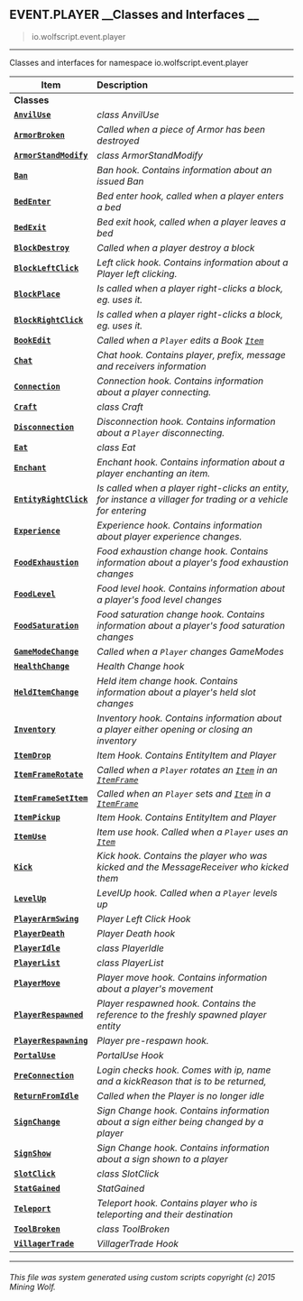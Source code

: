 ## EVENT.PLAYER __Classes and Interfaces __

>io.wolfscript.event.player

---

Classes and interfaces for namespace io.wolfscript.event.player

Item | Description   
--- | :--- 
__Classes__|
__[`AnvilUse`](AnvilUse.md)__ | _class AnvilUse_ 
__[`ArmorBroken`](ArmorBroken.md)__ | _Called when a piece of Armor has been destroyed_ 
__[`ArmorStandModify`](ArmorStandModify.md)__ | _class ArmorStandModify_ 
__[`Ban`](Ban.md)__ | _Ban hook. Contains information about an issued Ban_ 
__[`BedEnter`](BedEnter.md)__ | _Bed enter hook, called when a player enters a bed_ 
__[`BedExit`](BedExit.md)__ | _Bed exit hook, called when a player leaves a bed_ 
__[`BlockDestroy`](BlockDestroy.md)__ | _Called when a player destroy a block_ 
__[`BlockLeftClick`](BlockLeftClick.md)__ | _Left click hook. Contains information about a Player left clicking._ 
__[`BlockPlace`](BlockPlace.md)__ | _Is called when a player right-clicks a block, eg. uses it._ 
__[`BlockRightClick`](BlockRightClick.md)__ | _Is called when a player right-clicks a block, eg. uses it._ 
__[`BookEdit`](BookEdit.md)__ | _Called when a `Player` edits a Book [`Item`](../../api/inventory/Item.md)_ 
__[`Chat`](Chat.md)__ | _Chat hook. Contains player, prefix, message and receivers information_ 
__[`Connection`](Connection.md)__ | _Connection hook. Contains information about a player connecting._ 
__[`Craft`](Craft.md)__ | _class Craft_ 
__[`Disconnection`](Disconnection.md)__ | _Disconnection hook. Contains information about a `Player` disconnecting._ 
__[`Eat`](Eat.md)__ | _class Eat_ 
__[`Enchant`](Enchant.md)__ | _Enchant hook. Contains information about a player enchanting an item._ 
__[`EntityRightClick`](EntityRightClick.md)__ | _Is called when a player right-clicks an entity, for instance a villager for trading or a vehicle for entering_ 
__[`Experience`](Experience.md)__ | _Experience hook. Contains information about player experience changes._ 
__[`FoodExhaustion`](FoodExhaustion.md)__ | _Food exhaustion change hook. Contains information about a player's food exhaustion changes_ 
__[`FoodLevel`](FoodLevel.md)__ | _Food level hook. Contains information about a player's food level changes_ 
__[`FoodSaturation`](FoodSaturation.md)__ | _Food saturation change hook. Contains information about a player's food saturation changes_ 
__[`GameModeChange`](GameModeChange.md)__ | _Called when a `Player` changes GameModes_ 
__[`HealthChange`](HealthChange.md)__ | _Health Change hook_ 
__[`HeldItemChange`](HeldItemChange.md)__ | _Held item change hook. Contains information about a player's held slot changes_ 
__[`Inventory`](Inventory.md)__ | _Inventory hook. Contains information about a player either opening or closing an inventory_ 
__[`ItemDrop`](ItemDrop.md)__ | _Item Hook. Contains EntityItem and Player_ 
__[`ItemFrameRotate`](ItemFrameRotate.md)__ | _Called when a `Player` rotates an [`Item`](../../api/inventory/Item.md) in an [`ItemFrame`](../../api/entity/hanging/ItemFrame.md)_ 
__[`ItemFrameSetItem`](ItemFrameSetItem.md)__ | _Called when an `Player` sets and [`Item`](../../api/inventory/Item.md) in a [`ItemFrame`](../../api/entity/hanging/ItemFrame.md)_ 
__[`ItemPickup`](ItemPickup.md)__ | _Item Hook. Contains EntityItem and Player_ 
__[`ItemUse`](ItemUse.md)__ | _Item use hook. Called when a `Player` uses an [`Item`](../../api/inventory/Item.md)_ 
__[`Kick`](Kick.md)__ | _Kick hook. Contains the player who was kicked and the MessageReceiver who kicked them_ 
__[`LevelUp`](LevelUp.md)__ | _LevelUp hook. Called when a `Player` levels up_ 
__[`PlayerArmSwing`](PlayerArmSwing.md)__ | _Player Left Click Hook_ 
__[`PlayerDeath`](PlayerDeath.md)__ | _Player Death hook_ 
__[`PlayerIdle`](PlayerIdle.md)__ | _class PlayerIdle_ 
__[`PlayerList`](PlayerList.md)__ | _class PlayerList_ 
__[`PlayerMove`](PlayerMove.md)__ | _Player move hook. Contains information about a player's movement_ 
__[`PlayerRespawned`](PlayerRespawned.md)__ | _Player respawned hook. Contains the reference to the freshly spawned player entity_ 
__[`PlayerRespawning`](PlayerRespawning.md)__ | _Player pre-respawn hook._ 
__[`PortalUse`](PortalUse.md)__ | _PortalUse Hook_ 
__[`PreConnection`](PreConnection.md)__ | _Login checks hook. Comes with ip, name and a kickReason that is to be returned,_ 
__[`ReturnFromIdle`](ReturnFromIdle.md)__ | _Called when the Player is no longer idle_ 
__[`SignChange`](SignChange.md)__ | _Sign Change hook. Contains information about a sign either being changed by a player_ 
__[`SignShow`](SignShow.md)__ | _Sign Change hook. Contains information about a sign shown to a player_ 
__[`SlotClick`](SlotClick.md)__ | _class SlotClick_ 
__[`StatGained`](StatGained.md)__ | _StatGained_ 
__[`Teleport`](Teleport.md)__ | _Teleport hook. Contains player who is teleporting and their destination_ 
__[`ToolBroken`](ToolBroken.md)__ | _class ToolBroken_ 
__[`VillagerTrade`](VillagerTrade.md)__ | _VillagerTrade Hook_ 



---



###### This file was system generated using custom scripts copyright (c) 2015 Mining Wolf.
	

